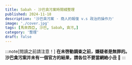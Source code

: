 ```yaml
---
title: Sabah · 沙巴貪污案時間綫整理
published: 2024-11-18
description: '沙巴貪污案 · 商人的報復 v.s 政治的操作力'
image: './cover.jpg'
tags: [馬來西亞, 沙巴, Sabah, 貪污,]
category: '整理'
draft: false 
---
```

:::note[閲讀之前請注意！] 
**在未啓動調查之前，嫌疑者是無罪的。**  
**沙巴貪污案并未有一個官方的結果，請各位不要當網絡小丑 🤡**
:::
